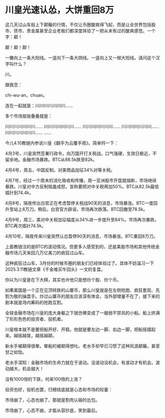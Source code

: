 # 川皇光速认怂，大饼重回8万

这几天过山车般上下颠簸的行情，不仅让币圈酸爽得飞起，而是让全世界包括股市、债市、贵金属甚至企业老板们都深度体验了一把从未有过的酸爽感觉。一个字：颠！

颠！颠！颠！

一撇向上一条大阳线。一竖向下一条大阴线。一竖向上又一根大阳线。请问这个汉字叫什么？

川。

跟我念：

chi-wu-an，chuan。

连在一起就是：川川川川川川川……

多个市场层层叠叠就是：

川川川川川川川……
川川川川川川川……
川川川川川川川……
川川川川川川川……
川川川川川川川……
……

今儿4.10教链内参说川皇《翻手为云覆手雨》。简单捋一下：

4月3号，川皇突然签署行政令，向万国开打关税战。口气强硬，生效日极近，不留余地。金融市场暴跌。BTC从88.5k跌至82k。

4月4号，周五，中国反制，对美商品加征34%对等关税。

4月7号，经过一个周末的消化吸收和传播，周一亚洲股市开盘就熔断，市场继续暴跌。川皇对中方反制恼羞成怒，宣称要把对中关税再加50%。BTC从82.5k最低插针到74.4k。

4月8号，隔夜传出白宫正在考虑暂停关税战90天的消息，市场暴涨。BTC一度回升至站上8万刀。稍后，白宫官方辟谣，市场再次跌落。BTC回撤至78.5k。

4月9号，周三，美对中关税加征幅度从34%进一步提升至84%。市场再次暴跌。BTC再次插针74.5k。

4月10号，隔夜传来川皇突然认怂暂停90天的消息，市场暴涨。BTC重回8万刀。

上面教链注的是BTC的波动情况。但更多人感受到的，还是美股市场和其他传统金融市场几天来回几万亿美刀的疯狂过山车。

这种疯狂过山车，3月份的时候币圈的朋友们已经体验过了。具体不妨温习一下2025.3.11教链文章《千金难买牛回头》一文的复盘。

你以为川皇是在下大棋，其实也许他只是想炒个股、炒个币。

如果美国是一个正在见顶转跌的山寨币，那么川皇就是在左侧抢跑、疯狂套现、先割为敬的操盘手。炒过山寨币的朋友应该深有体会，当外部增量不在了，接下来的剧本就是场内筹码的抢跑互割。

全球金融市场在川皇的庞大身躯之下就仿佛变成了一艘弱不禁风的小船。船上挤满了形形色色的投资者、投机者。

川皇根本就不是要把船开好、开稳。他就是要左边一脚、右边一脚，把船摇摆起来。越摇越晃，越摇越颠。

新水手被颠得很晕。晕船的被颠得想吐。老水手却早已习惯了这种风浪颠簸，甚至甘之如饴。

老水手深知：金融市场的生命力就在于波动。没波动没机会，有波动才有机会。波动越大，机会越大！

没有1000倍的下跌，何来100倍的上涨？

投资也好，投机也罢，归根结底就是心态和市场的较量：

市场崩了，心态也崩了，那就是割肉认输的怂包。

市场崩了，心态不崩，才能从容抄底，笑到最后。
